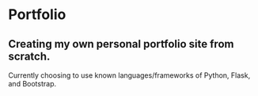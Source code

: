 # Portfolio
## Creating my own personal portfolio site from scratch.
Currently choosing to use known languages/frameworks of Python, Flask, and Bootstrap.
